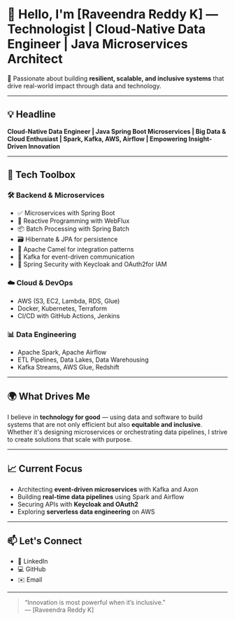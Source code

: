 # 👋 Hello, I'm [Raveendra Reddy K] — Technologist | Cloud-Native Data Engineer | Java Microservices Architect

🚀 Passionate about building **resilient, scalable, and inclusive systems** that drive real-world impact through data and technology.

---

## 💡 Headline

**Cloud-Native Data Engineer | Java Spring Boot Microservices | Big Data & Cloud Enthusiast | Spark, Kafka, AWS, Airflow | Empowering Insight-Driven Innovation**

---

## 🧰 Tech Toolbox

### 🛠️ Backend & Microservices
- ✅ Microservices with Spring Boot
- 🔁 Reactive Programming with WebFlux
- 📦 Batch Processing with Spring Batch
- 🗃️ Hibernate & JPA for persistence
- 🐫 Apache Camel for integration patterns
- 📡 Kafka for event-driven communication
- 🔐 Spring Security with Keycloak and OAuth2for IAM

### ☁️ Cloud & DevOps
- AWS (S3, EC2, Lambda, RDS, Glue)
- Docker, Kubernetes, Terraform
- CI/CD with GitHub Actions, Jenkins

### 📊 Data Engineering
- Apache Spark, Apache Airflow
- ETL Pipelines, Data Lakes, Data Warehousing
- Kafka Streams, AWS Glue, Redshift

---

## 🌍 What Drives Me

I believe in **technology for good** — using data and software to build systems that are not only efficient but also **equitable and inclusive**. Whether it's designing microservices or orchestrating data pipelines, I strive to create solutions that scale with purpose.

---

## 📈 Current Focus

- Architecting **event-driven microservices** with Kafka and Axon
- Building **real-time data pipelines** using Spark and Airflow
- Securing APIs with **Keycloak and OAuth2**
- Exploring **serverless data engineering** on AWS

---

## 📫 Let's Connect

- 💼 LinkedIn
- 💻 GitHub
- ✉️ Email

---

> “Innovation is most powerful when it’s inclusive.”  
> — [Raveendra Reddy K]
